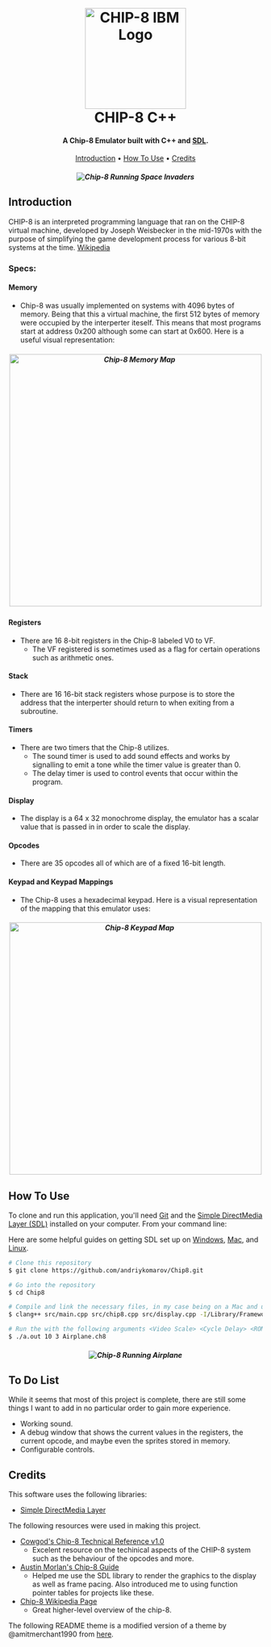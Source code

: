 
<h1 align="center">
  <br>
    <img src="https://i.imgur.com/I9k5dkB.gif" alt="CHIP-8 IBM Logo" width="200"></a>
  <br>
    CHIP-8 C++
  <br>
</h1>

<h4 align="center">A Chip-8 Emulator built with C++ and <a href="https://www.libsdl.org" target="_blank">SDL</a>.</h4>

<p align="center">
  <a href="#introduction">Introduction</a> •
  <a href="#how-to-use">How To Use</a> •
  <a href="#credits">Credits</a> 
</p>

<h5 align="center">
  <img src="https://i.imgur.com/uWXNGFm.gif" alt="Chip-8 Running Space Invaders">  
</h5>

## Introduction

CHIP-8 is an interpreted programming language that ran on the CHIP-8 virtual machine, developed by Joseph Weisbecker in the mid-1970s with the purpose of simplifying the game development process for various 8-bit systems at the time. [Wikipedia](https://en.wikipedia.org/wiki/CHIP-8)

### Specs: 

   #### Memory
  
   * Chip-8 was usually implemented on systems with 4096 bytes of memory. Being that this a virtual machine, the first 512 bytes of memory were occupied by the interperter iteself. This means that most programs start at address 0x200 although some can start at 0x600. Here is a useful visual representation: 
  <h5 align="center">
    <img src="https://i.imgur.com/kCdQ4fq.png" alt="Chip-8 Memory Map" width="500">  
  </h5>
    
   #### Registers
   * There are 16 8-bit registers in the Chip-8 labeled V0 to VF. 
      - The VF registered is sometimes used as a flag for certain operations such as arithmetic ones. 
    
   #### Stack 
   * There are 16 16-bit stack registers whose purpose is to store the address that the interperter should return to when exiting from a subroutine. 
   
   #### Timers 
   * There are two timers that the Chip-8 utilizes. 
      - The sound timer is used to add sound effects and works by signalling to emit a tone while the timer value is greater than 0. 
      - The delay timer is used to control events that occur within the program. 
      
   #### Display 
   * The display is a 64 x 32 monochrome display, the emulator has a scalar value that is passed in in order to scale the display. 
   
   #### Opcodes 
   * There are 35 opcodes all of which are of a fixed 16-bit length. 
   
   #### Keypad and Keypad Mappings
   * The Chip-8 uses a hexadecimal keypad. Here is a visual representation of the mapping that this emulator uses: 
   <h5 align="center">
    <img src="https://i.imgur.com/Kkpr4Hu.png" alt="Chip-8 Keypad Map" width="500">  
  </h5>

## How To Use

To clone and run this application, you'll need [Git](https://git-scm.com) and the [Simple DirectMedia Layer (SDL)](https://www.libsdl.org) installed on your computer. From your command line: 

Here are some helpful guides on getting SDL set up on [Windows](https://giovanni.codes/setup-sdl2-with-visual-studio-code-and-mingw64-on-windows/), [Mac](https://www.youtube.com/watch?v=V6ACATpl2LQ), and [Linux](https://www.paulbarrick.com/game-devlopment/game-development-on-linux-using-vscode-sdl2-and-opengl/).

```bash
# Clone this repository
$ git clone https://github.com/andriykomarov/Chip8.git

# Go into the repository
$ cd Chip8

# Compile and link the necessary files, in my case being on a Mac and using clang++ the process looks something like this: 
$ clang++ src/main.cpp src/chip8.cpp src/display.cpp -I/Library/Frameworks/SDL2.framework/Headers -F/Library/Frameworks -framework SDL2 -std=c++17

# Run the with the following arguments <Video Scale> <Cycle Delay> <ROM Filename>. 
$ ./a.out 10 3 Airplane.ch8
```
<h5 align="center">
  <img src="https://i.imgur.com/4igECXV.gif" alt="Chip-8 Running Airplane">  
</h5>

## To Do List 
  
  While it seems that most of this project is complete, there are still some things I want to add in no particular order to gain more experience. 
  
  * Working sound. 
  * A debug window that shows the current values in the registers, the current opcode, and maybe even the sprites stored in memory. 
  * Configurable controls. 
  
## Credits

This software uses the following libraries:

* [Simple DirectMedia Layer](https://www.libsdl.org)

The following resources were used in making this project. 

* [Cowgod's Chip-8 Technical Reference v1.0](http://devernay.free.fr/hacks/chip8/C8TECH10.HTM)
  - Excelent resource on the techinical aspects of the CHIP-8 system such as the behaviour of the opcodes and more. 
* [Austin Morlan's Chip-8 Guide](https://austinmorlan.com/posts/chip8_emulator/)
  - Helped me use the SDL library to render the graphics to the display as well as frame pacing. Also introduced me to using function pointer tables for projects like these. 
* [Chip-8 Wikipedia Page](https://en.wikipedia.org/wiki/CHIP-8)
  - Great higher-level overview of the chip-8. 

The following README theme is a modified version of a theme by @amitmerchant1990 from [here](https://www.readme-templates.com).
